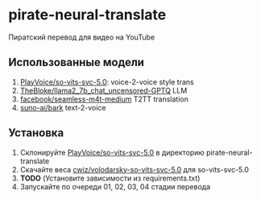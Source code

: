# pirate-neural-translate
Пиратский перевод для видео на YouTube

## Использованные модели

1. [PlayVoice/so-vits-svc-5.0](https://github.com/PlayVoice/so-vits-svc-5.0): voice-2-voice style trans
2. [TheBloke/llama2_7b_chat_uncensored-GPTQ](https://huggingface.co/TheBloke/llama2_7b_chat_uncensored-GPTQ) LLM
3. [facebook/seamless-m4t-medium](https://huggingface.co/facebook/seamless-m4t-medium) T2TT translation
4. [suno-ai/bark](https://github.com/suno-ai/bark) text-2-voice

## Установка

1. Склонируйте [PlayVoice/so-vits-svc-5.0](https://github.com/stillonearth/so-vits-svc-5.0/tree/bigvgan-mix-v2) в директорию pirate-neural-translate
2. Скачайте веса [cwiz/volodarsky-so-vits-svc-5.0](https://huggingface.co/cwiz/volodarsky-so-vits-svc-5.0) для so-vits-svc-5.0
3. **TODO** (Установите зависимости из requirements.txt)
4. Запускайте по очереди 01, 02, 03, 04 стадии перевода